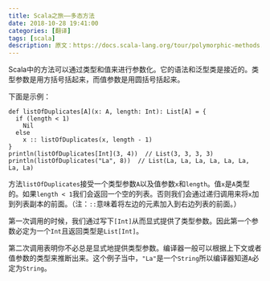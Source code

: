 ```yaml
---
title: Scala之旅——多态方法
date: 2018-10-28 19:41:00
categories: [翻译]
tags: [scala]
description: 原文：https://docs.scala-lang.org/tour/polymorphic-methods.html
---
```


Scala中的方法可以通过类型和值来进行参数化。它的语法和泛型类是接近的。类型参数是用方括号括起来，而值参数是用圆括号括起来。

下面是示例：<!--more-->

```tut
def listOfDuplicates[A](x: A, length: Int): List[A] = {
  if (length < 1)
    Nil
  else
    x :: listOfDuplicates(x, length - 1)
}
println(listOfDuplicates[Int](3, 4))  // List(3, 3, 3, 3)
println(listOfDuplicates("La", 8))  // List(La, La, La, La, La, La, La, La)
```

方法`listOfDuplicates`接受一个类型参数`A`以及值参数`x`和`length`。值`x`是`A`类型的。如果`length < 1`我们会返回一个空的列表。否则我们会通过递归调用来将`x`加到列表副本的前面。（注：`::`意味着将左边的元素加入到右边列表的前面。）

第一次调用的时候，我们通过写下`[Int]`从而显式提供了类型参数。因此第一个参数必定为一个`Int`且返回类型是`List[Int]`。

第二次调用表明你不必总是显式地提供类型参数。编译器一般可以根据上下文或者值参数的类型来推断出来。这个例子当中，`"La"`是一个`String`所以编译器知道`A`必定为`String`。